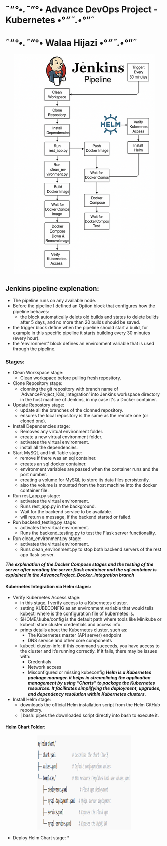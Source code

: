 # ˜”*°•.˜”*°• Advance DevOps Project - Kubernetes •°*”˜.•°*”˜
#                  ˜”*°•.˜”*°• Walaa Hijazi •°*”˜.•°*”˜

<p align="center">
  <img src="images/jenkins_K8s_integration.png" alt="jenkins Diagram with K8s" width="450" height="700">
</p>


## Jenkins pipeline explenation:
- The pipeline runs on any available node.
- Before the pipeline I defined an Option block that configures how the pipeline behaves:
   * the block automatically delets old builds and states to delete builds after 5 days, and no more than 20 builds should be saved.
- the trigger block define when the pipeline should start a build, for example in this specific pipeline it starts building every 30 minutes (every hour).
- the 'environment' block defines an environment variable that is used through the pipeline.

### Stages:
- Clean Workspace stage:
   * Clean workspace before pulling fresh repository.
- Clone Repository stage:
   * clonning the git repository with branch name of 'AdvanceProject_K8s_Integration' into Jenkins workspace directory in the host machine of Jenkins, in my case it's a Docker container.
- Update Repostory stage:
   * update all the branches of the clonned repository.
   * ensures the local repository is the same as the remote one (or cloned one).
- Install Dependencies stage:
   * Removes any virtual environment folder.
   * create a new virtual environment folder.
   * activates the virtual environment.
   * install all the dependencies.
- Start MySQL and Init Table stage:
   * remove if there was an sql container.
   * creates an sql docker container.
   * environment variables are passed when the container runs and the port number.
   * creating a volume for MySQL to store its data files persistently.
   * also the volume is mounted from the host machine into the docker container file.
- Run rest_app.py stage:
   * activates the virtual environment.
   * Runs rest_app.py in the background.
   * Wait for the backend service to be available.
   * will return a message, if the backend started or failed.
- Run backend_testing.py stage:
   * activates the virtual environment.
   * Runs the backend_testing.py to test the Flask server functionality.
- Run clean_environment.py stage:
   * activates the virtual environment.
   * Runs clean_environment.py to stop both backend servers of the rest app flask server.
   
**_The explenation of the Docker Compose stages and the testing of the server after creating the server flask container and the sql container is explained in the AdvanceProject_Docker_Integration branch_**

#### Kubernetes Integration via Helm stages:
- Verify Kubernetes Access stage:
   * in this stage, I verify access to a Kubernetes cluster.
   * setting KUBECONFIG as an environment variable that would tells kubectl where is the configuration file of kubernetes is.
   * $HOME/.kube/config is the default path where tools like Minikube or kubectl store cluster credentials and access info.
   * prints details about the Kubernetes cluster, such as:
      * The Kubernetes master (API server) endpoint
      * DNS service and other core components
   * kubectl cluster-info: if this command succeeds, you have access to the cluster and it’s running correctly. If it fails, there may be issues with:
      * Credentials
      * Network access
      * Misconfigured or missing kubeconfig
**_Helm is a Kubernetes package manager. it helps in streamlining the application management by using “Charts” to package the Kubernetes resources. It facilitates simplifying the deployment, upgrades, and dependency resolution within Kubernetes clusters._**
- Install Helm stage:
   * downloads the official Helm installation script from the Helm GitHub repository.
   * | bash: pipes the downloaded script directly into bash to execute it.

#### Helm Chart Folder:
<p align="center">
  <img src="images/Helm_chart_folder.png" alt="helm chart folder map" width="300" height="300">
</p>


- Deploy Helm Chart stage:
   * 